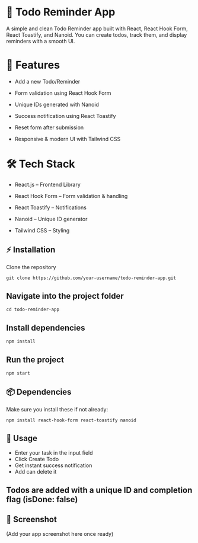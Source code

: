 # 📝 Todo Reminder App

A simple and clean Todo Reminder app built with React, React Hook Form, React Toastify, and Nanoid.
You can create todos, track them, and display reminders with a smooth UI.

# 🚀 Features

- Add a new Todo/Reminder

- Form validation using React Hook Form

- Unique IDs generated with Nanoid

- Success notification using React Toastify

- Reset form after submission

- Responsive & modern UI with Tailwind CSS

# 🛠️ Tech Stack

- React.js – Frontend Library

- React Hook Form – Form validation & handling

- React Toastify – Notifications

- Nanoid – Unique ID generator

- Tailwind CSS – Styling


## ⚡ Installation

Clone the repository
```
git clone https://github.com/your-username/todo-reminder-app.git
```

## Navigate into the project folder
```
cd todo-reminder-app
```

## Install dependencies
```
npm install
```

## Run the project
```
npm start
```
## 📦 Dependencies

Make sure you install these if not already:
```
npm install react-hook-form react-toastify nanoid
```
## 🎯 Usage

- Enter your task in the input field
- Click Create Todo
- Get instant success notification
- Add can delete it

## Todos are added with a unique ID and completion flag (isDone: false)

## 📸 Screenshot

(Add your app screenshot here once ready)

